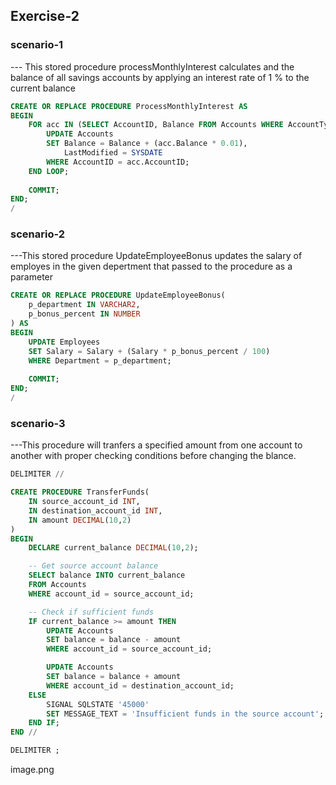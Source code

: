 ## Exercise-2

### scenario-1
--- This stored procedure processMonthlyInterest calculates and the balance of all savings accounts by applying an interest rate of 1 % to the current balance
```SQL
CREATE OR REPLACE PROCEDURE ProcessMonthlyInterest AS
BEGIN
    FOR acc IN (SELECT AccountID, Balance FROM Accounts WHERE AccountType = 'Savings') LOOP
        UPDATE Accounts
        SET Balance = Balance + (acc.Balance * 0.01),
            LastModified = SYSDATE
        WHERE AccountID = acc.AccountID;
    END LOOP;
    
    COMMIT;
END;
/
```

### scenario-2
---This stored procedure UpdateEmployeeBonus updates the salary of employes in the given depertment that passed to the procedure as a parameter
```SQL
CREATE OR REPLACE PROCEDURE UpdateEmployeeBonus(
    p_department IN VARCHAR2,
    p_bonus_percent IN NUMBER
) AS
BEGIN
    UPDATE Employees
    SET Salary = Salary + (Salary * p_bonus_percent / 100)
    WHERE Department = p_department;
    
    COMMIT;
END;
/
```


### scenario-3
---This procedure will tranfers a specified amount from one account to another with proper checking conditions before changing the blance.
```SQL
DELIMITER //

CREATE PROCEDURE TransferFunds(
    IN source_account_id INT, 
    IN destination_account_id INT, 
    IN amount DECIMAL(10,2)
)
BEGIN
    DECLARE current_balance DECIMAL(10,2);

    -- Get source account balance
    SELECT balance INTO current_balance 
    FROM Accounts 
    WHERE account_id = source_account_id;

    -- Check if sufficient funds
    IF current_balance >= amount THEN
        UPDATE Accounts 
        SET balance = balance - amount 
        WHERE account_id = source_account_id;

        UPDATE Accounts 
        SET balance = balance + amount 
        WHERE account_id = destination_account_id;
    ELSE
        SIGNAL SQLSTATE '45000' 
        SET MESSAGE_TEXT = 'Insufficient funds in the source account';
    END IF;
END //

DELIMITER ;
```


image.png